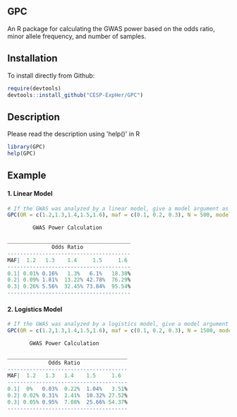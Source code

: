 ## GPC
An R package for calculating the GWAS power based on the odds ratio, minor allele frequency, and number of samples.

## Installation
To install directly from Github:
```r
require(devtools)
devtools::install_github("CESP-ExpHer/GPC")
```

## Description
Please read the description using 'help()' in R 

```r
library(GPC)
help(GPC)
```


## Example
#### 1. Linear Model
```r
# If the GWAS was analyzed by a linear model, give a model argument as 'linear'
GPC(OR = c(1.2,1.3,1.4,1.5,1.6), maf = c(0.1, 0.2, 0.3), N = 500, model ='linear')
```

```r
        GWAS Power Calculation       

_______________________________________ 
              Odds Ratio             
--------------------------------------- 
MAF|  1.2   1.3    1.4     1.5     1.6  
--------------------------------------- 
0.1| 0.01% 0.16%   1.3%   6.1%   18.38% 
0.2| 0.09% 1.81%  13.22% 42.78%  76.29% 
0.3| 0.26% 5.56%  32.45% 73.84%  95.54% 
--------------------------------------- 
```

#### 2. Logistics Model
```r
# If the GWAS was analyzed by a logistics model, give a model argument as 'binary'
GPC(OR = c(1.2,1.3,1.4,1.5,1.6), maf = c(0.1, 0.2, 0.3), N = 1500, model ='binary', Ncase = 500)
```

```r
       GWAS Power Calculation       

______________________________________ 
             Odds Ratio             
-------------------------------------- 
MAF|  1.2   1.3   1.4    1.5     1.6  
-------------------------------------- 
0.1|  0%   0.03%  0.22%  1.04%   3.51% 
0.2| 0.02% 0.31%  2.41%  10.32% 27.52% 
0.3| 0.05% 0.95%  7.08%  25.66% 54.37% 
-------------------------------------- 
```

